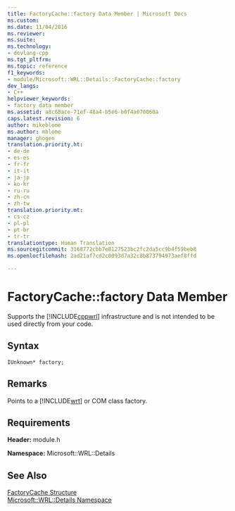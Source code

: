 ```yaml
---
title: FactoryCache::factory Data Member | Microsoft Docs
ms.custom: 
ms.date: 11/04/2016
ms.reviewer: 
ms.suite: 
ms.technology:
- devlang-cpp
ms.tgt_pltfrm: 
ms.topic: reference
f1_keywords:
- module/Microsoft::WRL::Details::FactoryCache::factory
dev_langs:
- C++
helpviewer_keywords:
- factory data member
ms.assetid: a8c68ace-71ef-48a4-b5e6-b0f4a070060a
caps.latest.revision: 6
author: mikeblome
ms.author: mblome
manager: ghogen
translation.priority.ht:
- de-de
- es-es
- fr-fr
- it-it
- ja-jp
- ko-kr
- ru-ru
- zh-cn
- zh-tw
translation.priority.mt:
- cs-cz
- pl-pl
- pt-br
- tr-tr
translationtype: Human Translation
ms.sourcegitcommit: 3168772cbb7e8127523bc2fc2da5cc9b4f59beb8
ms.openlocfilehash: 2ad21af7cd2c0093d7a32c8b873794973aef8ffd

---
```

# FactoryCache::factory Data Member
Supports the [!INCLUDE[cppwrl](../windows/includes/cppwrl_md.md)] infrastructure and is not intended to be used directly from your code.  
  
## Syntax  
  
```  
IUnknown* factory;  
```  
  
## Remarks  
 Points to a [!INCLUDE[wrt](../atl/reference/includes/wrt_md.md)] or COM class factory.  
  
## Requirements  
 **Header:** module.h  
  
 **Namespace:** Microsoft::WRL::Details  
  
## See Also  
 [FactoryCache Structure](../windows/factorycache-structure.md)   
 [Microsoft::WRL::Details Namespace](../windows/microsoft-wrl-details-namespace.md)


<!--HONumber=Jan17_HO1-->


